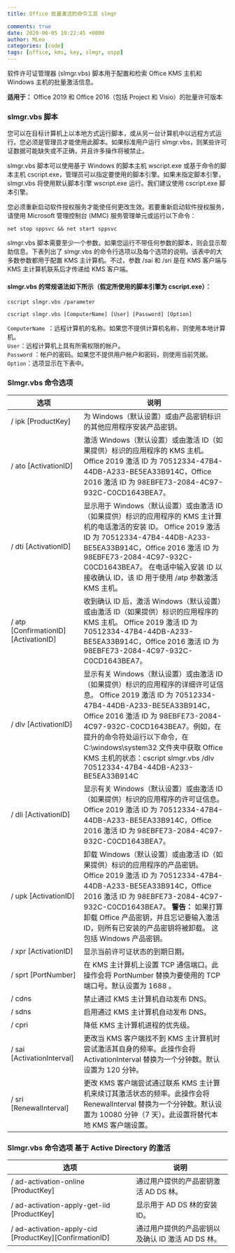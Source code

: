 ```yaml
---
title: Office 批量激活的命令工具 slmgr

comments: true
date: 2020-06-05 19:22:45 +0800
author: MLeo
categories: [code] 
tags: [office, kms, key, slmgr, ospp]
---
```


软件许可证管理器 (slmgr.vbs) 脚本用于配置和检索 Office KMS 主机和 Windows 主机的批量激活信息。  

**适用于：** Office 2019 和 Office 2016（包括 Project 和 Visio）的批量许可版本

### slmgr.vbs 脚本

您可以在目标计算机上以本地方式运行脚本，或从另一台计算机中以远程方式运行。您必须是管理员才能使用此脚本。如果标准用户运行 slmgr.vbs，则某些许可证数据可能缺失或不正确，并且许多操作将被禁止。  

slmgr.vbs 脚本可以使用基于 Windows 的脚本主机 wscript.exe 或基于命令的脚本主机 cscript.exe，管理员可以指定要使用的脚本引擎。如果未指定脚本引擎，slmgr.vbs 将使用默认脚本引擎 wscript.exe 运行。我们建议使用 cscript.exe 脚本引擎。  

您必须重新启动软件授权服务才能使任何更改生效。若要重新启动软件授权服务，请使用 Microsoft 管理控制台 (MMC) 服务管理单元或运行以下命令：
```
net stop sppsvc && net start sppsvc
```
slmgr.vbs 脚本需要至少一个参数。如果您运行不带任何参数的脚本，则会显示帮助信息。下表列出了 slmgr.vbs 的命令行选项以及每个选项的说明。该表中的大多数参数都用于配置 KMS 主计算机。不过，参数 /sai 和 /sri 是在 KMS 客户端与 KMS 主计算机联系后才传递给 KMS 客户端。

#### slmgr.vbs 的常规语法如下所示（假定所使用的脚本引擎为 cscript.exe）：
```
cscript slmgr.vbs /parameter
```
```
cscript slmgr.vbs [ComputerName] [User] [Password] [Option]
```
`ComputerName `：远程计算机的名称。如果您不提供计算机名称，则使用本地计算机。  
`User`：远程计算机上具有所需权限的帐户。  
`Password` ：帐户的密码。如果您不提供用户帐户和密码，则使用当前凭据。  
`Option`：选项显示在下表中。

### Slmgr.vbs 命令选项

|选项|说明|
|--|--|
|/ ipk [ProductKey]|为 Windows（默认设置）或由产品密钥标识的其他应用程序安装产品密钥。|
|/ ato [ActivationID]|激活 Windows（默认设置）或由激活 ID（如果提供）标识的应用程序的 KMS 主机。 Office 2019 激活 ID 为 70512334-47B4-44DB-A233-BE5EA33B914C，Office 2016 激活 ID 为 98EBFE73-2084-4C97-932C-C0CD1643BEA7。|
|/ dti [ActivationID]|显示用于 Windows（默认设置）或由激活 ID（如果提供）标识的应用程序的 KMS 主计算机的电话激活的安装 ID。 Office 2019 激活 ID 为 70512334-47B4-44DB-A233-BE5EA33B914C，Office 2016 激活 ID 为 98EBFE73-2084-4C97-932C-C0CD1643BEA7。 在电话中输入安装 ID 以接收确认 ID，该 ID 用于使用 /atp 参数激活 KMS 主机。|
|/ atp [ConfirmationID][ActivationID]|收到确认 ID 后，激活 Windows（默认设置）或由激活 ID（如果提供）标识的应用程序的 KMS 主机。 Office 2019 激活 ID 为 70512334-47B4-44DB-A233-BE5EA33B914C，Office 2016 激活 ID 为 98EBFE73-2084-4C97-932C-C0CD1643BEA7。|
|/ dlv [ActivationID]|显示有关 Windows（默认设置）或由激活 ID（如果提供）标识的应用程序的详细许可证信息。 Office 2019 激活 ID 为 70512334-47B4-44DB-A233-BE5EA33B914C，Office 2016 激活 ID 为 98EBFE73-2084-4C97-932C-C0CD1643BEA7。例如，在提升的命令符处运行以下命令，在 C:\windows\system32 文件夹中获取 Office KMS 主机的状态：cscript slmgr.vbs /dlv 70512334-47B4-44DB-A233-BE5EA33B914C|
|/ dli [ActivationID]|显示有关 Windows（默认设置）或由激活 ID（如果提供）标识的应用程序的许可证信息。 Office 2019 激活 ID 为 70512334-47B4-44DB-A233-BE5EA33B914C，Office 2016 激活 ID 为 98EBFE73-2084-4C97-932C-C0CD1643BEA7。|
|/ upk [ActivationID]|卸载 Windows（默认设置）或由激活 ID（如果提供）标识的应用程序的产品密钥。 Office 2019 激活 ID 为 70512334-47B4-44DB-A233-BE5EA33B914C，Office 2016 激活 ID 为 98EBFE73-2084-4C97-932C-C0CD1643BEA7。  **警告：** 如果打算卸载 Office 产品密钥，并且忘记要输入激活 ID，则所有已安装的产品密钥将被卸载。 这包括 Windows 产品密钥。|
|/ xpr [ActivationID]|显示当前许可证状态的到期日期。|
|/ sprt [PortNumber]|在 KMS 主计算机上设置 TCP 通信端口。此操作会将 PortNumber 替换为要使用的 TCP 端口号。默认设置为 1688 。|
|/ cdns|禁止通过 KMS 主计算机自动发布 DNS。|
|/ sdns|启用通过 KMS 主计算机自动发布 DNS。|
|/ cpri|降低 KMS 主计算机进程的优先级。|
|/ sai [ActivationInterval]|更改当 KMS 客户端找不到 KMS 主计算机时尝试激活其自身的频率。此操作会将 ActivationInterval 替换为一个分钟数。默认设置为 120 分钟。|
|/ sri [RenewalInterval]|更改 KMS 客户端尝试通过联系 KMS 主计算机来续订其激活状态的频率。此操作会将 RenewalInterval 替换为一个分钟数。默认设置为 10080 分钟（7 天）。此设置将替代本地 KMS 客户端设置。|

### Slmgr.vbs 命令选项 基于 Active Directory 的激活

|选项|说明|
|--|--|
|/ ad-activation-online [ProductKey]|通过用户提供的产品密钥激活 AD DS 林。|
|/ ad-activation-apply-get-iid [ProductKey]|显示用于 AD DS 林的安装 ID。|
|/ ad-activation-apply-cid [ProductKey][ConfirmationID]|通过用户提供的产品密钥以及确认 ID 激活 AD DS 林。|